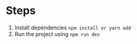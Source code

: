 # Steps
1. Install dependencies
```npm install or yarn add```
2. Run the project using
```npm run dev```